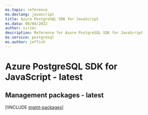 ```yaml
---
ms.topic: reference
ms.devlang: javascript
title: Azure PostgreSQL SDK for JavaScript
ms.data: 08/04/2022
author: xirzec
description: Reference for Azure PostgreSQL SDK for JavaScript
ms.service: postgresql
ms.author: jeffish
---
```

# Azure PostgreSQL SDK for JavaScript - latest

## Management packages - latest
[!INCLUDE [mgmt-packages](postgresql-mgmt-index.md)]